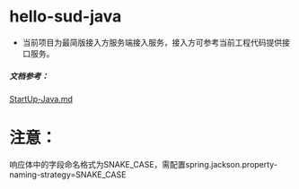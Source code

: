 # hello-sud-java

- 当前项目为最简版接入方服务端接入服务，接入方可参考当前工程代码提供接口服务。

##### 文档参考：
[StartUp-Java.md](https://github.com/SudTechnology/sud-mgp-doc/blob/main/Server/StartUp-Java.md)


# 注意：
响应体中的字段命名格式为SNAKE_CASE，需配置spring.jackson.property-naming-strategy=SNAKE_CASE